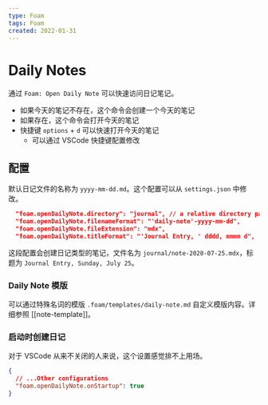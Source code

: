```yaml
---
type: Foam
tags: Foam
created: 2022-01-31
---
```


# Daily Notes

通过 `Foam: Open Daily Note` 可以快速访问日记笔记。

- 如果今天的笔记不存在，这个命令会创建一个今天的笔记
- 如果存在，这个命令会打开今天的笔记
- 快捷键 `options` + `d` 可以快速打开今天的笔记
  - 可以通过 VSCode 快捷键配置修改

## 配置

默认日记文件的名称为 `yyyy-mm-dd.md`。这个配置可以从 `settings.json` 中修改。

```json
  "foam.openDailyNote.directory": "journal", // a relative directory path will get appended to the workspace root. An absolute directory path will be used unmodified.
  "foam.openDailyNote.filenameFormat": "'daily-note'-yyyy-mm-dd",
  "foam.openDailyNote.fileExtension": "mdx",
  "foam.openDailyNote.titleFormat": "'Journal Entry, ' dddd, mmmm d",
```

这段配置会创建日记类型的笔记，文件名为 `journal/note-2020-07-25.mdx`，标题为 `Journal Entry, Sunday, July 25`。

### Daily Note 模版

可以通过特殊名词的模版 `.foam/templates/daily-note.md` 自定义模版内容。详细参照 [[note-template]]。

### 启动时创建日记

对于 VSCode 从来不关闭的人来说，这个设置感觉排不上用场。

```json
{
  // ...Other configurations
  "foam.openDailyNote.onStartup": true
}
```
